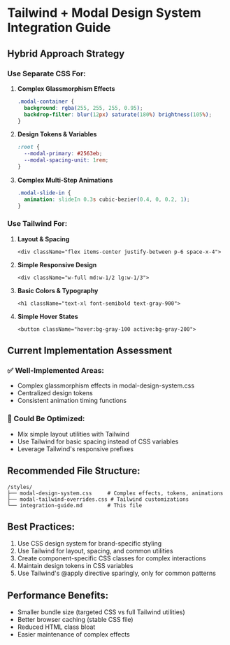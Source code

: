 # Tailwind + Modal Design System Integration Guide

## Hybrid Approach Strategy

### Use Separate CSS For:
1. **Complex Glassmorphism Effects**
   ```css
   .modal-container {
     background: rgba(255, 255, 255, 0.95);
     backdrop-filter: blur(12px) saturate(180%) brightness(105%);
   }
   ```

2. **Design Tokens & Variables**
   ```css
   :root {
     --modal-primary: #2563eb;
     --modal-spacing-unit: 1rem;
   }
   ```

3. **Complex Multi-Step Animations**
   ```css
   .modal-slide-in {
     animation: slideIn 0.3s cubic-bezier(0.4, 0, 0.2, 1);
   }
   ```

### Use Tailwind For:
1. **Layout & Spacing**
   ```tsx
   <div className="flex items-center justify-between p-6 space-x-4">
   ```

2. **Simple Responsive Design**
   ```tsx
   <div className="w-full md:w-1/2 lg:w-1/3">
   ```

3. **Basic Colors & Typography**
   ```tsx
   <h1 className="text-xl font-semibold text-gray-900">
   ```

4. **Simple Hover States**
   ```tsx
   <button className="hover:bg-gray-100 active:bg-gray-200">
   ```

## Current Implementation Assessment

### ✅ Well-Implemented Areas:
- Complex glassmorphism effects in modal-design-system.css
- Centralized design tokens
- Consistent animation timing functions

### 🔄 Could Be Optimized:
- Mix simple layout utilities with Tailwind
- Use Tailwind for basic spacing instead of CSS variables
- Leverage Tailwind's responsive prefixes

## Recommended File Structure:
```
/styles/
├── modal-design-system.css     # Complex effects, tokens, animations
├── modal-tailwind-overrides.css # Tailwind customizations
└── integration-guide.md        # This file
```

## Best Practices:
1. Use CSS design system for brand-specific styling
2. Use Tailwind for layout, spacing, and common utilities
3. Create component-specific CSS classes for complex interactions
4. Maintain design tokens in CSS variables
5. Use Tailwind's @apply directive sparingly, only for common patterns

## Performance Benefits:
- Smaller bundle size (targeted CSS vs full Tailwind utilities)
- Better browser caching (stable CSS file)
- Reduced HTML class bloat
- Easier maintenance of complex effects
